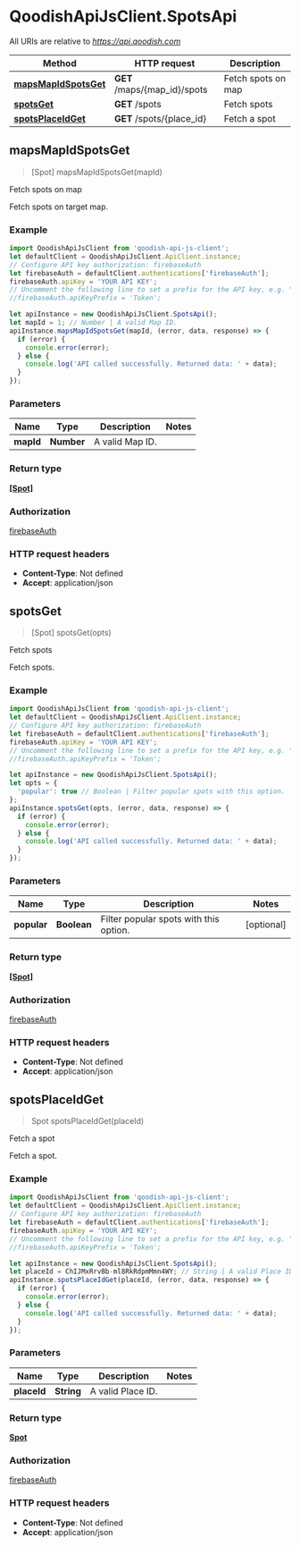 # QoodishApiJsClient.SpotsApi

All URIs are relative to *https://api.qoodish.com*

Method | HTTP request | Description
------------- | ------------- | -------------
[**mapsMapIdSpotsGet**](SpotsApi.md#mapsMapIdSpotsGet) | **GET** /maps/{map_id}/spots | Fetch spots on map
[**spotsGet**](SpotsApi.md#spotsGet) | **GET** /spots | Fetch spots
[**spotsPlaceIdGet**](SpotsApi.md#spotsPlaceIdGet) | **GET** /spots/{place_id} | Fetch a spot



## mapsMapIdSpotsGet

> [Spot] mapsMapIdSpotsGet(mapId)

Fetch spots on map

Fetch spots on target map. 

### Example

```javascript
import QoodishApiJsClient from 'qoodish-api-js-client';
let defaultClient = QoodishApiJsClient.ApiClient.instance;
// Configure API key authorization: firebaseAuth
let firebaseAuth = defaultClient.authentications['firebaseAuth'];
firebaseAuth.apiKey = 'YOUR API KEY';
// Uncomment the following line to set a prefix for the API key, e.g. "Token" (defaults to null)
//firebaseAuth.apiKeyPrefix = 'Token';

let apiInstance = new QoodishApiJsClient.SpotsApi();
let mapId = 1; // Number | A valid Map ID.
apiInstance.mapsMapIdSpotsGet(mapId, (error, data, response) => {
  if (error) {
    console.error(error);
  } else {
    console.log('API called successfully. Returned data: ' + data);
  }
});
```

### Parameters


Name | Type | Description  | Notes
------------- | ------------- | ------------- | -------------
 **mapId** | **Number**| A valid Map ID. | 

### Return type

[**[Spot]**](Spot.md)

### Authorization

[firebaseAuth](../README.md#firebaseAuth)

### HTTP request headers

- **Content-Type**: Not defined
- **Accept**: application/json


## spotsGet

> [Spot] spotsGet(opts)

Fetch spots

Fetch spots. 

### Example

```javascript
import QoodishApiJsClient from 'qoodish-api-js-client';
let defaultClient = QoodishApiJsClient.ApiClient.instance;
// Configure API key authorization: firebaseAuth
let firebaseAuth = defaultClient.authentications['firebaseAuth'];
firebaseAuth.apiKey = 'YOUR API KEY';
// Uncomment the following line to set a prefix for the API key, e.g. "Token" (defaults to null)
//firebaseAuth.apiKeyPrefix = 'Token';

let apiInstance = new QoodishApiJsClient.SpotsApi();
let opts = {
  'popular': true // Boolean | Filter popular spots with this option.
};
apiInstance.spotsGet(opts, (error, data, response) => {
  if (error) {
    console.error(error);
  } else {
    console.log('API called successfully. Returned data: ' + data);
  }
});
```

### Parameters


Name | Type | Description  | Notes
------------- | ------------- | ------------- | -------------
 **popular** | **Boolean**| Filter popular spots with this option. | [optional] 

### Return type

[**[Spot]**](Spot.md)

### Authorization

[firebaseAuth](../README.md#firebaseAuth)

### HTTP request headers

- **Content-Type**: Not defined
- **Accept**: application/json


## spotsPlaceIdGet

> Spot spotsPlaceIdGet(placeId)

Fetch a spot

Fetch a spot. 

### Example

```javascript
import QoodishApiJsClient from 'qoodish-api-js-client';
let defaultClient = QoodishApiJsClient.ApiClient.instance;
// Configure API key authorization: firebaseAuth
let firebaseAuth = defaultClient.authentications['firebaseAuth'];
firebaseAuth.apiKey = 'YOUR API KEY';
// Uncomment the following line to set a prefix for the API key, e.g. "Token" (defaults to null)
//firebaseAuth.apiKeyPrefix = 'Token';

let apiInstance = new QoodishApiJsClient.SpotsApi();
let placeId = ChIJMxRrvBb-ml8RkRdpmMmn4WY; // String | A valid Place ID.
apiInstance.spotsPlaceIdGet(placeId, (error, data, response) => {
  if (error) {
    console.error(error);
  } else {
    console.log('API called successfully. Returned data: ' + data);
  }
});
```

### Parameters


Name | Type | Description  | Notes
------------- | ------------- | ------------- | -------------
 **placeId** | **String**| A valid Place ID. | 

### Return type

[**Spot**](Spot.md)

### Authorization

[firebaseAuth](../README.md#firebaseAuth)

### HTTP request headers

- **Content-Type**: Not defined
- **Accept**: application/json

